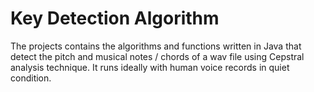 # Key Detection Algorithm 

The projects contains the algorithms and functions written in Java that detect the pitch and musical notes / chords of a wav file using Cepstral analysis technique. It runs ideally with human voice records in quiet condition. 
